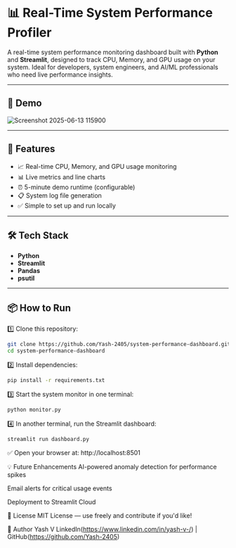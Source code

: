 # 📊 Real-Time System Performance Profiler

A real-time system performance monitoring dashboard built with **Python** and **Streamlit**, designed to track CPU, Memory, and GPU usage on your system. Ideal for developers, system engineers, and AI/ML professionals who need live performance insights.

---

## 📸 Demo

![Screenshot 2025-06-13 115900](https://github.com/user-attachments/assets/2e21b015-e47c-49c6-afe5-46d8a6a08e94)


---

## 🚀 Features

- 📈 Real-time CPU, Memory, and GPU usage monitoring
- 📊 Live metrics and line charts
- ⏰ 5-minute demo runtime (configurable)
- 📋 System log file generation
- ✅ Simple to set up and run locally

---

## 🛠️ Tech Stack

- **Python**
- **Streamlit**
- **Pandas**
- **psutil**

---

## 📦 How to Run

1️⃣ Clone this repository:
```bash
git clone https://github.com/Yash-2405/system-performance-dashboard.git
cd system-performance-dashboard
```
2️⃣ Install dependencies:
```bash
pip install -r requirements.txt
```
3️⃣ Start the system monitor in one terminal:
```bash
python monitor.py
```
4️⃣ In another terminal, run the Streamlit dashboard:
```bash
streamlit run dashboard.py
```
✅ Open your browser at: http://localhost:8501

💡 Future Enhancements
AI-powered anomaly detection for performance spikes

Email alerts for critical usage events

Deployment to Streamlit Cloud

📜 License
MIT License — use freely and contribute if you'd like!

🙌 Author
Yash V
LinkedIn(https://www.linkedin.com/in/yash-v-/) | GitHub(https://github.com/Yash-2405)
